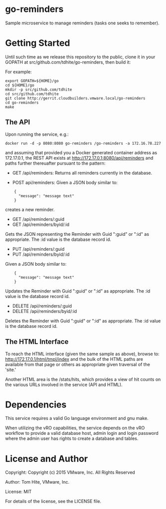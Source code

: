 # go-reminders
Sample microservice to manage reminders (tasks one seeks to remember).

# Getting Started
Until such time as we release this repository to the public, clone it in
your GOPATH at src/github.com/tdhite/go-reminders, then build it:

For example:

    export GOPATH=${HOME}/go
    cd ${HOME}/go
    mkdir -p src/github.com/tdhite
    cd src/github.com/tdhite
    git clone http://gerrit.cloudbuilders.vmware.local/go-reminders
    cd go-reminders
    make

## The API
Upon running the service, e.g.:

    docker run -d -p 8080:8080 go-reminders /go-reminders -a 172.16.78.227

and assuming that provided you a Docker generated container address as
172.17.0.1, the REST API exists at http://172.17.0.1:8080/api/reminders and paths further thereuafter pursuant to the pattern:

- GET /api/reminders:
Returns all reminders currently in the database.

- POST api/reminders:
Given a JSON body similar to:

```
    {
      "message": "message text"
    }
```

creates a new reminder.

- GET /api/reminders/:guid
- GET /api/reminders/byid/:id

Gets the JSON representing the Reminder with Guid ":guid" or ":id" as
appropriate.  The :id value is the database record id.

- PUT /api/reminders/:guid
- PUT /api/reminders/byid/:id

Given a JSON body similar to:

```
    {
      "message": "message text"
    }
```

Updates the Reminder with Guid ":guid" or ":id" as appropriate.
The :id value is the database record id.

- DELETE /api/reminders/:guid
- DELETE /api/reminders/byid/:id

Deletes the Reminder with Guid ":guid" or ":id" as appropriate.
The :id value is the database record id.


## The HTML Interface
To reach the HTML interface (given the same sample as above), browse to:
http://172.17.0.1/html/tmpl/index and the bulk  of the HTML paths are
available from that page or others as appropriate given traversal of the 'site.'

Another HTML area is the /stats/hits, which provides a view of hit counts on
the various URLs involved in the service (API and HTML).

# Dependencies
This service requires a valid Go language environment and gnu make.

When utilizing the vRO capabilities, the service depends on the vRO workflow
to provide a valid database host, admin login  and login password where the
admin user has rights to create a database and tables.

# License and Author
Copyright: Copyright (c) 2015 VMware, Inc. All Rights Reserved

Author: Tom Hite, VMware, Inc.

License: MIT

For details of the license, see the LICENSE file.

